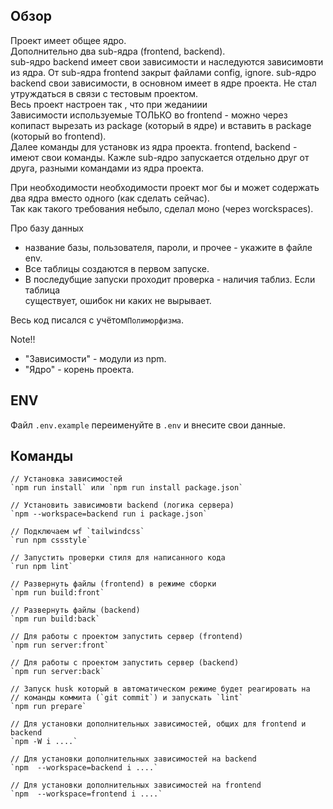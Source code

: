 ## Обзор
Проект имеет общее ядро. \
Дополнительно два sub-ядра (frontend, backend). \
sub-ядро backend имеет свои зависимости и наследуются зависимовти из ядра. От sub-ядра frontend закрыт файлами config, ignore.
sub-ядро backend  свои зависимости, в основном имеет в ядре проекта. Не стал утруждаться в связи с тестовым проектом. \
Весь проект настроен так , что при жеданиии \
Зависимости используемые ТОЛЬКО во frontend - можно через копипаст вырезать из package (который в ядре) и вставить в package (который во frontend). \
Далее команды для установк из ядра проекта.
frontend, backend - имеют свои команды.
Кажле sub-ядро запускается отдельно друг от друга, разными командами из ядра проекта.

При необходимости необходимости проект мог бы и может содержать два ядра вместо одного (как сделать сейчас). \
Так как такого требования небыло, сделал моно (через worckspaces).

Про базу данных
- название базы, пользователя, пароли, и прочее - укажите в файле env.
- Все таблицы создаются в первом запуске.
- В последубщие запуски проходит проверка - наличия таблиз. Если таблица \
существует, ошибок ни каких не выpывает.

Весь код писался с учётом`Полиморфизма`.

Note!!
- "Зависимости" - модули из npm.
- "Ядро" - корень проекта.


## ENV
Файл `.env.example` переименуйте в `.env` и внесите свои данные.

## Команды
```text
// Установка зависимостей
`npm run install` или `npm run install package.json`

// Установить зависимовти backend (логика сервера)
`npm --workspace=backend run i package.json`

// Подключаем wf `tailwindcss`
`run npm cssstyle`

// Запустить проверки стиля для написанного кода
`run npm lint`

// Развернуть файлы (frontend) в режиме сборки
`npm run build:front`

// Развернуть файлы (backend)
`npm run build:back`

// Для работы с проектом запустить сервер (frontend)
`npm run server:front`

// Для работы с проектом запустить сервер (backend)
`npm run server:back`

// Запуск husk который в автоматическом режиме будет реагировать на
// команды коммита (`git commit`) и запускать `lint`
`npm run prepare`

// Для установки дополнительных зависимостей, общих для frontend и  backend
`npm -W i ....`

// Для установки дополнительных зависимостей на backend
`npm  --workspace=backend i ....`

// Для установки дополнительных зависимостей на frontend
`npm  --workspace=frontend i ....`
```



